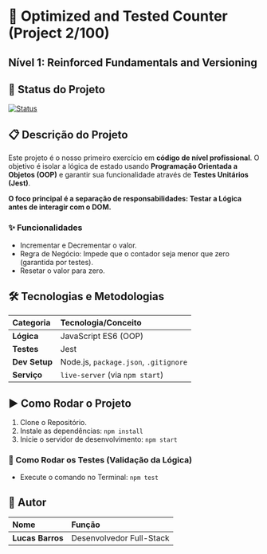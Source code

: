 # 🚀 Optimized and Tested Counter (Project 2/100)
## Nível 1: Reinforced Fundamentals and Versioning

## 🌟 Status do Projeto
[![Status](https://img.shields.io/badge/STATUS-COMPLETED-success)](https://github.com/lucasbarrox/optimized-counter-project)

## 📋 Descrição do Projeto
Este projeto é o nosso primeiro exercício em **código de nível profissional**. O objetivo é isolar a lógica de estado usando **Programação Orientada a Objetos (OOP)** e garantir sua funcionalidade através de **Testes Unitários (Jest)**.

**O foco principal é a separação de responsabilidades: Testar a Lógica antes de interagir com o DOM.**

### ✨ Funcionalidades
* Incrementar e Decrementar o valor.
* Regra de Negócio: Impede que o contador seja menor que zero (garantida por testes).
* Resetar o valor para zero.

## 🛠️ Tecnologias e Metodologias
| Categoria | Tecnologia/Conceito |
| :--- | :--- |
| **Lógica** | JavaScript ES6 (OOP) |
| **Testes** | Jest |
| **Dev Setup** | Node.js, `package.json`, `.gitignore` |
| **Serviço** | `live-server` (via `npm start`) |

## ▶️ Como Rodar o Projeto

1.  Clone o Repositório.
2.  Instale as dependências: `npm install`
3.  Inicie o servidor de desenvolvimento: `npm start`

### 🧪 Como Rodar os Testes (Validação da Lógica)
* Execute o comando no Terminal: `npm test`

## 👤 Autor
| Nome | Função |
| :--- | :--- |
| **Lucas Barros** | Desenvolvedor Full-Stack |